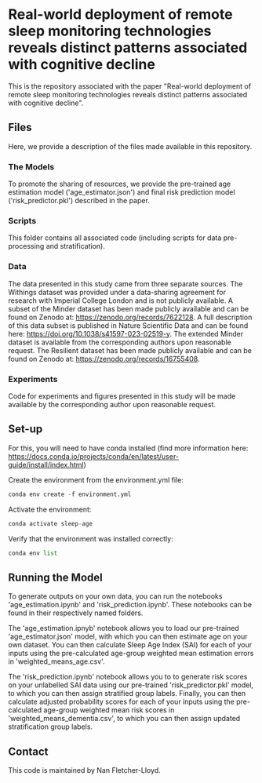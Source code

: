 # Real-world deployment of remote sleep monitoring technologies reveals distinct patterns associated with cognitive decline

This is the repository associated with the paper "Real-world deployment of remote sleep monitoring technologies reveals distinct patterns associated with cognitive decline".

## Files

Here, we provide a description of the files made available in this repository.

### The Models

To promote the sharing of resources, we provide the pre-trained age estimation model ('age_estimator.json') and final risk prediction model ('risk_predictor.pkl') described in the paper. 

### Scripts

This folder contains all associated code (including scripts for data pre-processing and stratification).

### Data

The data presented in this study came from three separate sources. The Withings dataset was provided under a data-sharing agreement for research with Imperial College London and is not publicly available. A subset of the Minder dataset has been made publicly available and can be found on Zenodo at: https://zenodo.org/records/7622128. A full description of this data subset is published in Nature Scientific Data and can be found here: https://doi.org/10.1038/s41597-023-02519-y. The extended Minder dataset is available from the corresponding authors upon reasonable request. The Resilient dataset has been made publicly available and can be found on Zenodo at: https://zenodo.org/records/16755408.

### Experiments

Code for experiments and figures presented in this study will be made available by the corresponding author upon reasonable request.

## Set-up

For this, you will need to have conda installed (find more information here: https://docs.conda.io/projects/conda/en/latest/user-guide/install/index.html)

Create the environment from the environment.yml file:

```python
conda env create -f environment.yml
```

Activate the environment:

```python
conda activate sleep-age
```

Verify that the environment was installed correctly:

```python
conda env list
```

## Running the Model

To generate outputs on your own data, you can run the notebooks 'age_estimation.ipynb' and 'risk_prediction.ipynb'. These notebooks can be found in their respectively named folders.

The 'age_estimation.ipnyb' notebook allows you to load our pre-trained 'age_estimator.json' model, with which you can then estimate age on your own dataset. You can then calculate Sleep Age Index (SAI) for each of your inputs using the pre-calculated age-group weighted mean estimation errors in 'weighted_means_age.csv'.

The 'risk_prediction.ipynb' notebook allows you to to generate risk scores on your unlabelled SAI data using our pre-trained 'risk_predictor.pkl' model, to which you can then assign stratified group labels. Finally, you can then calculate adjusted probability scores for each of your inputs using the pre-calculated age-group weighted mean risk scores in 'weighted_means_dementia.csv', to which you can then assign updated stratification group labels. 

## Contact

This code is maintained by Nan Fletcher-Lloyd.
